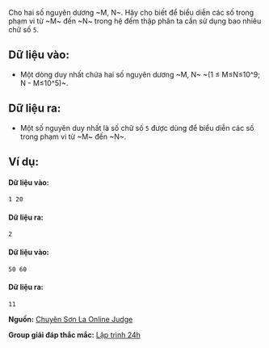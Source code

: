 Cho hai số nguyên dương ~M, N~. Hãy cho biết để biểu diễn các số trong phạm vi từ ~M~ đến ~N~ trong hệ đếm thập phân ta cần sử dụng bao nhiêu chữ số `5`.

## Dữ liệu vào:
- Một dòng duy nhất chứa hai số nguyên dương ~M, N~ ~(1 ≤ M≤N≤10^9; N - M≤10^5)~.

## Dữ liệu ra:
- Một số nguyên duy nhất là số chữ số `5` được dùng để biểu diễn các số trong phạm vi từ ~M~ đến ~N~.

## Ví dụ:
#### Dữ liệu vào:
```
1 20
```

#### Dữ liệu ra:
```
2
```

#### Dữ liệu vào:
```
50 60
```

#### Dữ liệu ra:
```
11
```
**Nguồn:** [Chuyên Sơn La Online Judge](http://csloj.ddns.net/)

**Group giải đáp thắc mắc:** [Lập trình 24h](https://www.facebook.com/groups/1386904321519984)